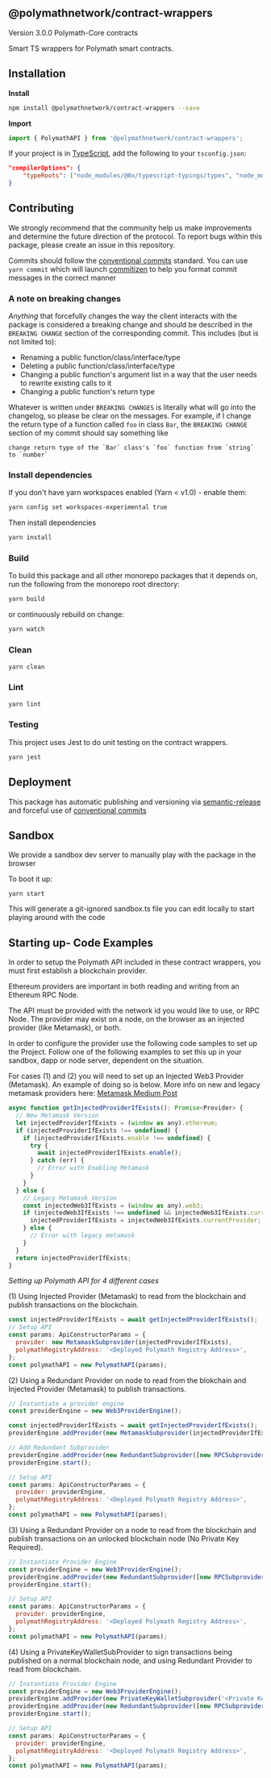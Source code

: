 ## @polymathnetwork/contract-wrappers

Version 3.0.0 Polymath-Core contracts

Smart TS wrappers for Polymath smart contracts.

## Installation

**Install**

```bash
npm install @polymathnetwork/contract-wrappers --save
```

**Import**

```javascript
import { PolymathAPI } from '@polymathnetwork/contract-wrappers';
```

If your project is in [TypeScript](https://www.typescriptlang.org/), add the following to your `tsconfig.json`:

```json
"compilerOptions": {
    "typeRoots": ["node_modules/@0x/typescript-typings/types", "node_modules/@types"],
}
```

## Contributing

We strongly recommend that the community help us make improvements and determine the future direction of the protocol. To report bugs within this package, please create an issue in this repository.

Commits should follow the [conventional commits](https://www.conventionalcommits.org) standard. You can use `yarn commit` which will launch [commitizen](https://github.com/commitizen/cz-cli) to help you format commit messages in the correct manner

### A note on breaking changes

*Anything* that forcefully changes the way the client interacts with the package is considered a breaking change and should be described in the `BREAKING CHANGE` section of the corresponding commit.  This includes (but is not limited to):

- Renaming a public function/class/interface/type
- Deleting a public function/class/interface/type
- Changing a public function's argument list in a way that the user needs to rewrite existing calls to it
- Changing a public function's return type

Whatever is written under `BREAKING CHANGES` is literally what will go into the changelog, so please be clear on the messages. For example, if I change the return type of a function called  `foo` in class `Bar`, the `BREAKING CHANGE` section of my commit should say something like

```
change return type of the `Bar` class's `foo` function from `string` to `number`
```

### Install dependencies

If you don't have yarn workspaces enabled (Yarn < v1.0) - enable them:

```bash
yarn config set workspaces-experimental true
```

Then install dependencies

```bash
yarn install
```

### Build

To build this package and all other monorepo packages that it depends on, run the following from the monorepo root directory:

```bash
yarn build
```

or continuously rebuild on change:

```bash
yarn watch
```

### Clean

```bash
yarn clean
```

### Lint

```bash
yarn lint
```

### Testing

This project uses Jest to do unit testing on the contract wrappers.

```bash
yarn jest
```

## Deployment

This package has automatic publishing and versioning via [semantic-release](https://github.com/semantic-release/semantic-release) and forceful use of [conventional commits](https://www.conventionalcommits.org) 

## Sandbox

We provide a sandbox dev server to manually play with the package in the browser

To boot it up:

```
yarn start
```

This will generate a git-ignored sandbox.ts file you can edit locally
to start playing around with the code

## Starting up- Code Examples

In order to setup the Polymath API included in these contract wrappers, you must first establish a blockchain provider.

Ethereum providers are important in both reading and writing from an Ethereum RPC Node.

The API must be provided with the network id you would like to use, or RPC Node. The provider may exist on a node, on the browser as an injected provider (like Metamask), or both.

In order to configure the provider use the following code samples to set up the Project. Follow one of the following examples to set this up in your sandbox, dapp or node server, dependent on the situation.

For cases (1) and (2) you will need to set up an Injected Web3 Provider (Metamask). An example of doing so is below. More info on new and legacy metamask providers here: [Metamask Medium Post](https://medium.com/metamask/https-medium-com-metamask-breaking-change-injecting-web3-7722797916a8)

```javascript
async function getInjectedProviderIfExists(): Promise<Provider> {
  // New Metamask Version
  let injectedProviderIfExists = (window as any).ethereum;
  if (injectedProviderIfExists !== undefined) {
    if (injectedProviderIfExists.enable !== undefined) {
      try {
        await injectedProviderIfExists.enable();
      } catch (err) {
        // Error with Enabling Metamask
      }
    }
  } else {
    // Legacy Metamask Version
    const injectedWeb3IfExists = (window as any).web3;
    if (injectedWeb3IfExists !== undefined && injectedWeb3IfExists.currentProvider !== undefined) {
      injectedProviderIfExists = injectedWeb3IfExists.currentProvider;
    } else {
      // Error with legacy metamask
    }
  }
  return injectedProviderIfExists;
}
```
*Setting up Polymath API for 4 different cases*

(1) Using Injected Provider (Metamask) to read from the blockchain and publish transactions on the blockchain.

```javascript
const injectedProviderIfExists = await getInjectedProviderIfExists();
// Setup API
const params: ApiConstructorParams = {
  provider: new MetamaskSubprovider(injectedProviderIfExists),
  polymathRegistryAddress: '<Deployed Polymath Registry Address>',
};
const polymathAPI = new PolymathAPI(params);
```

(2) Using a Redundant Provider on node to read from the blokchain and Injected Provider (Metamask) to publish transactions.

```javascript
// Instantiate a provider engine
const providerEngine = new Web3ProviderEngine();

const injectedProviderIfExists = await getInjectedProviderIfExists();
providerEngine.addProvider(new MetamaskSubprovider(injectedProviderIfExists));

// Add Redundant Subprovider
providerEngine.addProvider(new RedundantSubprovider([new RPCSubprovider('<http://examplenoderpc:port>')]));
providerEngine.start();

// Setup API
const params: ApiConstructorParams = {
  provider: providerEngine,
  polymathRegistryAddress: '<Deployed Polymath Registry Address>',
};
const polymathAPI = new PolymathAPI(params);
```

(3) Using a Redundant Provider on a node to read from the blockchain and publish transactions on an unlocked blockchain node (No Private Key Required).

```javascript
// Instantiate Provider Engine
const providerEngine = new Web3ProviderEngine();
providerEngine.addProvider(new RedundantSubprovider([new RPCSubprovider('<http://examplenoderpc:port>')]));
providerEngine.start();

// Setup API
const params: ApiConstructorParams = {
  provider: providerEngine,
  polymathRegistryAddress: '<Deployed Polymath Registry Address>',
};
const polymathAPI = new PolymathAPI(params);
```

(4) Using a PrivateKeyWalletSubProvider to sign transactions being published on a normal blockchain node, and using Redundant Provider to read from blockchain.

```javascript
// Instantiate Provider Engine
const providerEngine = new Web3ProviderEngine();
providerEngine.addProvider(new PrivateKeyWalletSubprovider('<Private Key Here>'));
providerEngine.addProvider(new RedundantSubprovider([new RPCSubprovider('<http://examplenoderpc:port>')]));
providerEngine.start();

// Setup API
const params: ApiConstructorParams = {
  provider: providerEngine,
  polymathRegistryAddress: '<Deployed Polymath Registry Address>',
};
const polymathAPI = new PolymathAPI(params);
```
